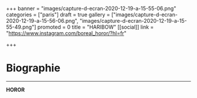 +++
banner = "images/capture-d-ecran-2020-12-19-a-15-55-06.png"
categories = ["paris"]
draft = true
gallery = ["images/capture-d-ecran-2020-12-19-a-15-56-06.png", "images/capture-d-ecran-2020-12-19-a-15-55-49.png"]
promoted = 0
title = "HARIBOW"
[[social]]
link = "https://www.instagram.com/boreal_horor/?hl=fr"

+++
# Biographie
---

**HOROR**